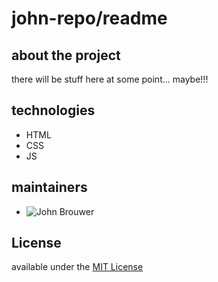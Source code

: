 # john-repo/readme

## about the project

there will be stuff here at some point... maybe!!!

## technologies

+ HTML
+ CSS
+ JS

## maintainers

+ ![John Brouwer](https://avatars3.githubusercontent.com/u/45204623?s=4&v=1)

## License

available under the [MIT License](https://github.com/1811-nov12-net/john-repo/blob/master/LICENSE)
